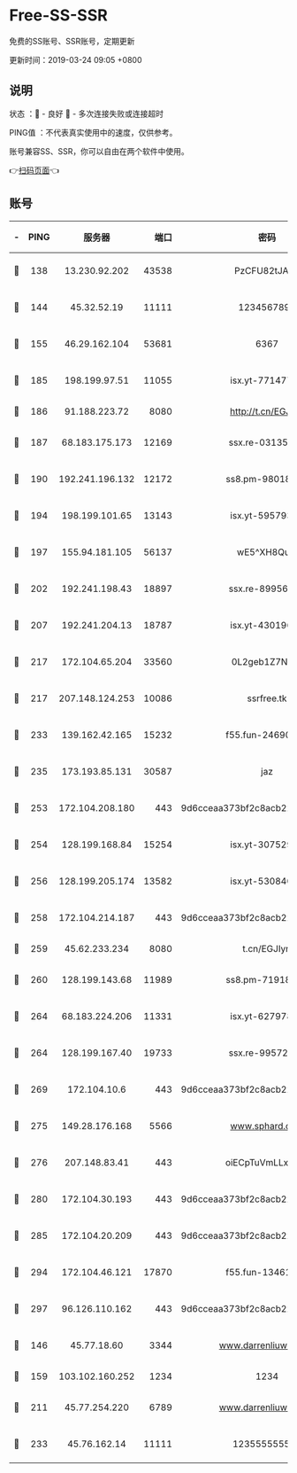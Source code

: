 # Free-SS-SSR

免费的SS账号、SSR账号，定期更新

更新时间：2019-03-24 09:05 +0800

## 说明

状态     ：🙂 - 良好 🙁 - 多次连接失败或连接超时

PING值   ：不代表真实使用中的速度，仅供参考。

账号兼容SS、SSR，你可以自由在两个软件中使用。

👉[扫码页面](https://liesauer.github.io/Free-SS-SSR/)👈

## 账号

|-|PING|服务器|端口|密码|加密方式|区域|
|:----:|:----:|:-----:|-----:|:----:|:----:|:----:|
|🙂|138|13.230.92.202|43538|PzCFU82tJAdZ|aes-256-cfb|JP|
|🙂|144|45.32.52.19|11111|1234567890|aes-256-cfb|JP|
|🙂|155|46.29.162.104|53681|6367|aes-128-ctr|RU|
|🙂|185|198.199.97.51|11055|isx.yt-77147725|aes-256-cfb|US|
|🙂|186|91.188.223.72|8080|http://t.cn/EGJIyrl|rc4-md5|RU|
|🙂|187|68.183.175.173|12169|ssx.re-03135267|aes-256-cfb|US|
|🙂|190|192.241.196.132|12172|ss8.pm-98018739|aes-256-cfb|US|
|🙂|194|198.199.101.65|13143|isx.yt-59579379|aes-256-cfb|US|
|🙂|197|155.94.181.105|56137|wE5^XH8Quw|aes-256-cfb|US|
|🙂|202|192.241.198.43|18897|ssx.re-89956997|aes-256-cfb|US|
|🙂|207|192.241.204.13|18787|isx.yt-43019684|aes-256-cfb|US|
|🙂|217|172.104.65.204|33560|0L2geb1Z7NQM|aes-256-cfb|JP|
|🙂|217|207.148.124.253|10086|ssrfree.tk|aes-256-cfb|SG|
|🙂|233|139.162.42.165|15232|f55.fun-24690727|aes-256-cfb|SG|
|🙂|235|173.193.85.131|30587|jaz|aes-256-cfb|US|
|🙂|253|172.104.208.180|443|9d6cceaa373bf2c8acb22e60b6a58be6|aes-256-cfb|US|
|🙂|254|128.199.168.84|15254|isx.yt-30752929|aes-256-cfb|SG|
|🙂|256|128.199.205.174|13582|isx.yt-53084018|aes-256-cfb|SG|
|🙂|258|172.104.214.187|443|9d6cceaa373bf2c8acb22e60b6a58be6|aes-256-cfb|US|
|🙂|259|45.62.233.234|8080|t.cn/EGJIyrl|rc4-md5|CA|
|🙂|260|128.199.143.68|11989|ss8.pm-71918641|aes-256-cfb|SG|
|🙂|264|68.183.224.206|11331|isx.yt-62797892|aes-256-cfb|SG|
|🙂|264|128.199.167.40|19733|ssx.re-99572937|aes-256-cfb|SG|
|🙂|269|172.104.10.6|443|9d6cceaa373bf2c8acb22e60b6a58be6|aes-256-cfb|US|
|🙂|275|149.28.176.168|5566|www.sphard.com|aes-256-cfb|AU|
|🙂|276|207.148.83.41|443|oiECpTuVmLLxk4Ts|aes-256-cfb|AU|
|🙂|280|172.104.30.193|443|9d6cceaa373bf2c8acb22e60b6a58be6|aes-256-cfb|US|
|🙂|285|172.104.20.209|443|9d6cceaa373bf2c8acb22e60b6a58be6|aes-256-cfb|US|
|🙂|294|172.104.46.121|17870|f55.fun-13461300|aes-256-cfb|SG|
|🙂|297|96.126.110.162|443|9d6cceaa373bf2c8acb22e60b6a58be6|aes-256-cfb|US|
|🙂|146|45.77.18.60|3344|www.darrenliuwei.com|aes-256-cfb|JP|
|🙂|159|103.102.160.252|1234|1234|rc4-md5|JP|
|🙂|211|45.77.254.220|6789|www.darrenliuwei.com|aes-256-cfb|SG|
|🙂|233|45.76.162.14|11111|123555555555|aes-256-cfb|SG|

